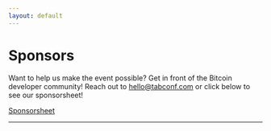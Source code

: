 ```yaml
---
layout: default
---
```


# Sponsors

Want to help us make the event possible? Get in front of the Bitcoin developer community! Reach out to <hello@tabconf.com> or click below to see our sponsorsheet!

<a target="_blank" href="/docs/sponsorsheet" class="button button1 button5">Sponsorsheet</a>


***
